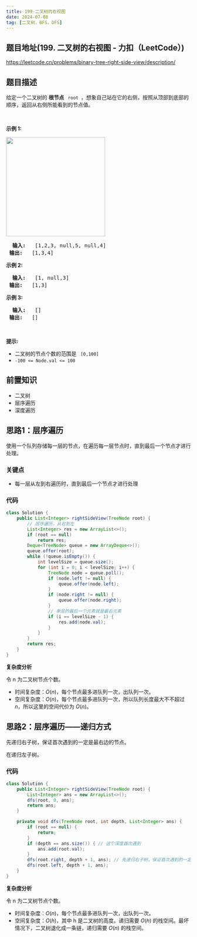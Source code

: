 ```yaml
---
title: 199-二叉树的右视图
date: 2024-07-08
tag: [二叉树，BFS，DFS]
---
```


## 题目地址(199. 二叉树的右视图 - 力扣（LeetCode）)

https://leetcode.cn/problems/binary-tree-right-side-view/description/

## 题目描述

<p> 给定一个二叉树的 <strong> 根节点 </strong> <code> root </code>，想象自己站在它的右侧，按照从顶部到底部的顺序，返回从右侧所能看到的节点值。</p>

<p>&nbsp; </p>

<p> <strong> 示例 1: </strong> </p>

<p> <img src="https://assets.leetcode.com/uploads/2021/02/14/tree.jpg" style="width: 270px;"> </p>

<pre> <strong> 输入: </strong>&nbsp; [1,2,3, null,5, null,4]
<strong> 输出: </strong>&nbsp; [1,3,4]
</pre>

<p> <strong> 示例 2: </strong> </p>

<pre> <strong> 输入: </strong>&nbsp; [1, null,3]
<strong> 输出: </strong>&nbsp; [1,3]
</pre>

<p> <strong> 示例 3: </strong> </p>

<pre> <strong> 输入: </strong>&nbsp; []
<strong> 输出: </strong>&nbsp; []
</pre>

<p>&nbsp; </p>

<p> <strong> 提示: </strong> </p>

<ul>
	<li> 二叉树的节点个数的范围是 <code> [0,100] </code> </li>
	<li> <meta charset="UTF-8"> <code>-100&nbsp;&lt;= Node.val &lt;= 100 </code>&nbsp; </li>
</ul>


## 前置知识

- 二叉树
- 层序遍历
- 深度遍历

## 思路1：层序遍历

使用一个队列存储每一层的节点，在遍历每一层节点时，直到最后一个节点才进行处理。

### 关键点

-  每一层从左到右遍历时，直到最后一个节点才进行处理

### 代码

```java
class Solution {
    public List<Integer> rightSideView(TreeNode root) {
        // 层序遍历，从右到左
        List<Integer> res = new ArrayList<>();
        if (root == null)
            return res;
        Deque<TreeNode> queue = new ArrayDeque<>();
        queue.offer(root);
        while (!queue.isEmpty()) {
            int levelSize = queue.size();
            for (int i = 0; i < levelSize; i++) {
                TreeNode node = queue.poll();
                if (node.left != null) {
                    queue.offer(node.left);
                }
                if (node.right != null) {
                    queue.offer(node.right);
                }
                // 单层的最后一个元素就是最右元素
                if (i == levelSize - 1) {
                    res.add(node.val);
                }
            }
        }
        return res;
    }
}
```

**复杂度分析**

令 n 为二叉树节点个数。

- 时间复杂度：$O(n)$，每个节点最多进队列一次，出队列一次。
- 空间复杂度：$O(n)$，每个节点最多进队列一次，所以队列长度最大不不超过 $n$，所以这里的空间代价为 $O(n)$。



## 思路2：层序遍历——递归方式

先递归右子树，保证首次遇到的一定是最右边的节点。

在递归左子树。

### 代码

```java
class Solution {
    public List<Integer> rightSideView(TreeNode root) {
        List<Integer> ans = new ArrayList<>();
        dfs(root, 0, ans);
        return ans;
    }

    private void dfs(TreeNode root, int depth, List<Integer> ans) {
        if (root == null) {
            return;
        }
        if (depth == ans.size()) { // 这个深度首次遇到
            ans.add(root.val);
        }
        dfs(root.right, depth + 1, ans); // 先递归右子树，保证首次遇到的一定是最右边的节点
        dfs(root.left, depth + 1, ans);
    }
}


```

**复杂度分析**

令 n 为二叉树节点个数。

- 时间复杂度：$O(n)$，每个节点最多进队列一次，出队列一次。
- 空间复杂度：$O(h)$，其中 h 是二叉树的高度。递归需要 $O(h)$ 的栈空间。最坏情况下，二叉树退化成一条链，递归需要 $O(n)$ 的栈空间。
